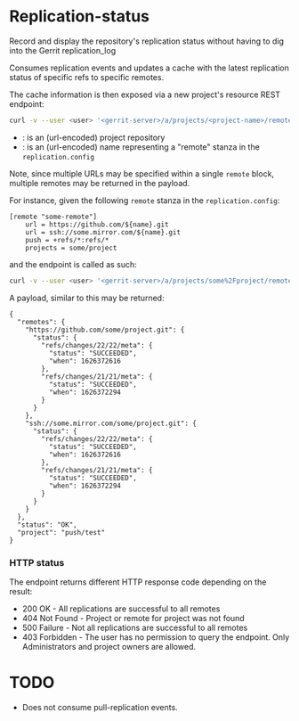 # Replication-status

Record and display the repository's replication status without having to dig
into the Gerrit replication_log

Consumes replication events and updates a cache with the latest replication
status of specific refs to specific remotes.

The cache information is then exposed via a new project's resource REST
endpoint:

```bash
curl -v --user <user> '<gerrit-server>/a/projects/<project-name>/remotes/<remote-name>/replication-status'
```

* <project-name>: is an (url-encoded) project repository
* <remote-name>: is an (url-encoded) name representing a "remote" stanza in
  the `replication.config`

Note, since multiple URLs may be specified within a single `remote` block,
multiple remotes may be returned in the payload.

For instance, given the following `remote` stanza in the `replication.config`:

```
[remote "some-remote"]
    url = https://github.com/${name}.git
    url = ssh://some.mirror.com/${name}.git
    push = +refs/*:refs/*
    projects = some/project
```

and the endpoint is called as such:

```bash
curl -v --user <user> '<gerrit-server>/a/projects/some%2Fproject/remotes/some%2Fremote/replication-status'
```

A payload, similar to this may be returned:

```
{
  "remotes": {
    "https://github.com/some/project.git": {
      "status": {
        "refs/changes/22/22/meta": {
          "status": "SUCCEEDED",
          "when": 1626372616
        },
        "refs/changes/21/21/meta": {
          "status": "SUCCEEDED",
          "when": 1626372294
        }
      }
    },
    "ssh://some.mirror.com/some/project.git": {
      "status": {
        "refs/changes/22/22/meta": {
          "status": "SUCCEEDED",
          "when": 1626372616
        },
        "refs/changes/21/21/meta": {
          "status": "SUCCEEDED",
          "when": 1626372294
        }
      }
    }
  },
  "status": "OK",
  "project": "push/test"
}
```

### HTTP status

The endpoint returns different HTTP response code depending on the result:

* 200 OK - All replications are successful to all remotes
* 404 Not Found - Project or remote for project was not found
* 500 Failure - Not all replications are successful to all remotes
* 403 Forbidden - The user has no permission to query the endpoint. Only
  Administrators and project owners are allowed.

# TODO

* Does not consume pull-replication events.
